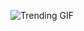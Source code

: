 
<!-- GIF_SECTION -->
![Trending GIF](https://media2.giphy.com/media/v1.Y2lkPThiYjIxNzcydzk5MDdidmtoNnA0am1penRsdzZpdXg5cHpucG4zZDZzdXhsb3YxZyZlcD12MV9naWZzX3NlYXJjaCZjdD1n/qgQUggAC3Pfv687qPC/giphy.gif)
<!-- END_GIF_SECTION -->
